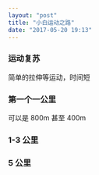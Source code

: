 ```yaml
---
layout: "post"
title: "小白运动之路"
date: "2017-05-20 19:13"
---
```



### 运动复苏

简单的拉伸等运动，时间短

### 第一个一公里

可以是 800m 甚至 400m

### 1-3 公里


### 5 公里
